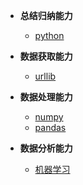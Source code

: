 * **总结归纳能力**

  - [python](</python/main>)

* **数据获取能力**
  
  - [urllib](</urllib/main>)
  
* **数据处理能力**
  
  - [numpy](</numpy/main>)
  - [pandas](</pandas/main>)
  
* **数据分析能力**
  - [机器学习](</ML/main>)

  
